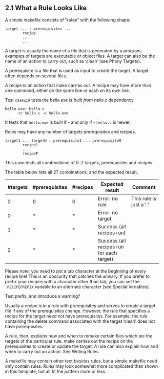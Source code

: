 ## 2.1 What a Rule Looks Like
<div>
<style type="text/css"> @import url("../../testnote.css")  </style>
A simple makefile consists of "rules" with the following shape:

    target ... : prerequisites ...
            recipe
            ...
            ...

A target is usually the name of a file that is generated by a program; 
examples of targets are executable or object files. A target can also 
be the name of an action to carry out, such as ‘clean’ (see Phony Targets).

A prerequisite is a file that is used as input to create the target. 
A target often depends on several files.

A recipe is an action that make carries out. A recipe may have more than 
one command, either on the same line or each on its own line. 

<div class="testnote" data-title="Test case 21A">

Test `case21A` tests the *hello.exe is built from hello.c* dependency

    hello.exe: hello.c
          cc hello.c -o hello.exe

It tests that `hello.exe` is built if - and only if - `hello.c` is newer.
</div>

<div class="testnote" data-title="Test case 21B">

Rules may have any number of targets prerequisites and recipes.

    target1 ... targetN : prerequisite1 ... prerequisiteM
            recipe1
            ...
            recipeP



This case tests all combinations of 0..2 targets, 
prerequisites and recipes.

The table below lists all 27 combinations, and the expected
result.


 | #targets | #prerequisites | #recipes | Expected result | Comment
 |----------|----------------|----------|---------------- |---------
 |    0     |       0        |    0     | Error: no rule  | This rule is just a ':'
 |    0     |       *        |    *     | Error: no target |
 |    1     |       *        |    *     | Success (all recipes run)
 |    2     |       *        |    *     | Success (all recipes run for each target)

Please note: you need to put a tab character at the beginning of every 
recipe line! This is an obscurity that catches the unwary. If you prefer 
to prefix your recipes with a character other than tab, you can set 
the `.RECIPEPREFIX` variable to an alternate character (see Special Variables).

<div class="testnote" data-title="Test case 21C">

Test prefix, and introduce a warning?

</div>

Usually a recipe is in a rule with prerequisites and serves to create a 
target file if any of the prerequisites change. However, the rule that 
specifies a recipe for the target need not have prerequisites. 
For example, the rule containing the delete command associated with 
the target ‘clean’ does not have prerequisites.

A rule, then, explains how and when to remake certain files which are 
the targets of the particular rule. make carries out the recipe on the 
prerequisites to create or update the target. A rule can also explain 
how and when to carry out an action. See Writing Rules.

A makefile may contain other text besides rules, but a simple makefile 
need only contain rules. Rules may look somewhat more complicated than 
shown in this template, but all fit the pattern more or less.        

</div>
